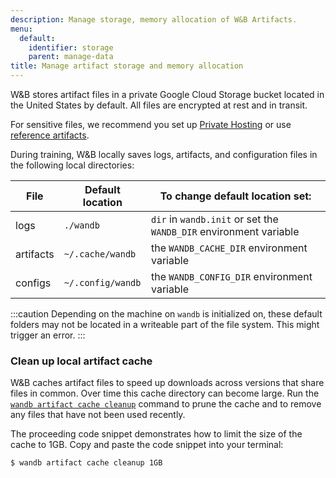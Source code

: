 ```yaml
---
description: Manage storage, memory allocation of W&B Artifacts.
menu:
  default:
    identifier: storage
    parent: manage-data
title: Manage artifact storage and memory allocation
---
```


W&B stores artifact files in a private Google Cloud Storage bucket located in the United States by default. All files are encrypted at rest and in transit.

For sensitive files, we recommend you set up [Private Hosting](../hosting/intro.md) or use [reference artifacts](./track-external-files.md).

During training, W&B locally saves logs, artifacts, and configuration files in the following local directories:

| File      | Default location  | To change default location set:                                   |
| --------- | ----------------- | ----------------------------------------------------------------- |
| logs      | `./wandb`         | `dir` in `wandb.init` or set the `WANDB_DIR` environment variable |
| artifacts | `~/.cache/wandb`  | the `WANDB_CACHE_DIR` environment variable                        |
| configs   | `~/.config/wandb` | the `WANDB_CONFIG_DIR` environment variable                       |


:::caution
Depending on the machine on `wandb` is initialized on, these default folders may not be located in a writeable part of the file system. This might trigger an error.
:::

### Clean up local artifact cache

W&B caches artifact files to speed up downloads across versions that share files in common. Over time this cache directory can become large. Run the [`wandb artifact cache cleanup`](../../ref/cli/wandb-artifact/wandb-artifact-cache/README.md) command to prune the cache and to remove any files that have not been used recently.

The proceeding code snippet demonstrates how to limit the size of the cache to 1GB. Copy and paste the code snippet into your terminal:

```bash
$ wandb artifact cache cleanup 1GB
```